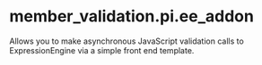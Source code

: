 member_validation.pi.ee_addon
=============================

Allows you to make asynchronous JavaScript validation calls to ExpressionEngine via a simple front end template.
